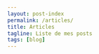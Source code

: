```yaml
---
layout: post-index
permalink: /articles/
title: Articles
tagline: Liste de mes posts
tags: [blog]
---
```

